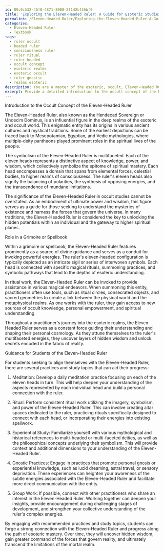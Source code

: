 ```yaml
---
id: 89c0c532-45f0-4871-8900-2f142bf56bf9
title: 'Exploring the Eleven-Headed Ruler: A Guide for Esoteric Studies'
permalink: /Eleven-Headed-Ruler/Exploring-the-Eleven-Headed-Ruler-A-Guide-for-Esoteric-Studies/
categories:
  - Eleven-Headed Ruler
  - Textbook
tags:
  - ruler occult
  - headed ruler
  - consciousness ruler
  - ruler ritual
  - ruler headed
  - occult concept
  - esoteric realms
  - esoteric occult
  - ruler gnostic
  - realms esoteric
description: You are a master of the esoteric, occult, Eleven-Headed Ruler and education, you have written many textbooks on the subject in ways that provide students with rich and deep understanding of the subject. You are being asked to write textbook-like sections on a topic and you do it with full context, explainability, and reliability in accuracy to the true facts of the topic at hand, in a textbook style that a student would easily be able to learn from, in a rich, engaging, and contextual way. Always include relevant context (such as formulas and history), related concepts, and in a way that someone can gain deep insights from.
excerpt: Provide a detailed introduction to the occult concept of the Eleven-Headed Ruler, explaining its origins, symbolism, and significance. Then describe the role of the Eleven-Headed Ruler in a grimoire or spellbook, including connections to magical rituals, summoning practices, and its influence on the practitioner's understanding of the esoteric world. Finally, offer guidance for students seeking to follow the path of the Eleven-Headed Ruler, including recommended meditations, rituals, and further study topics to deepen their knowledge of this powerful occult figure.
---
```

Introduction to the Occult Concept of the Eleven-Headed Ruler

The Eleven-Headed Ruler, also known as the Hendecad Sovereign or Undecim Dominus, is an influential figure in the deep realms of the esoteric and occult world. This enigmatic entity has its origins in various ancient cultures and mystical traditions. Some of the earliest depictions can be traced back to Mesopotamian, Egyptian, and Vedic mythologies, where multiple-deity pantheons played prominent roles in the spiritual lives of the people.

The symbolism of the Eleven-Headed Ruler is multifaceted. Each of the eleven heads represents a distinctive aspect of knowledge, power, and wisdom, which collectively symbolize the epitome of spiritual mastery. Each head encompasses a domain that spans from elemental forces, celestial bodies, to higher realms of consciousness. The ruler's eleven heads also signify the balancing of polarities, the synthesis of opposing energies, and the transcendence of mundane limitations.

The significance of the Eleven-Headed Ruler in occult studies cannot be overstated. As an embodiment of ultimate power and wisdom, this figure serves as a guide for those seeking to understand the mysteries of existence and harness the forces that govern the universe. In many traditions, the Eleven-Headed Ruler is considered the key to unlocking the hidden potentials within an individual and the gateway to higher spiritual planes.

Role in a Grimoire or Spellbook

Within a grimoire or spellbook, the Eleven-Headed Ruler features prominently as a source of divine guidance and serves as a conduit for invoking powerful energies. The ruler's eleven-headed configuration is typically depicted as an intricate sigil or series of interwoven symbols. Each head is connected with specific magical rituals, summoning practices, and symbolic pathways that lead to the depths of esoteric understanding.

In ritual work, the Eleven-Headed Ruler can be invoked to provide assistance in various magical endeavors. When summoning this entity, practitioners often use tools, such as ritual circles, consecrated objects, and sacred geometries to create a link between the physical world and the metaphysical realms. As one works with the ruler, they gain access to new sources of occult knowledge, personal empowerment, and spiritual understanding.

Throughout a practitioner's journey into the esoteric realms, the Eleven-Headed Ruler serves as a constant force guiding their understanding and shaping their personal cosmology. As they attune themselves to the ruler's multifaceted energies, they uncover layers of hidden wisdom and unlock secrets encoded in the fabric of reality.

Guidance for Students of the Eleven-Headed Ruler

For students seeking to align themselves with the Eleven-Headed Ruler, there are several practices and study topics that can aid their progress:

1. Meditation: Develop a daily meditation practice focusing on each of the eleven heads in turn. This will help deepen your understanding of the aspects represented by each individual head and build a personal connection with the ruler.

2. Ritual: Perform consistent ritual work utilizing the imagery, symbolism, and power of the Eleven-Headed Ruler. This can involve creating altar spaces dedicated to the ruler, practicing rituals specifically designed to connect with each head, or incorporating their energies into existing spellwork.

3. Experiential Study: Familiarize yourself with various mythological and historical references to multi-headed or multi-faceted deities, as well as the philosophical concepts underlying their symbolism. This will provide context and additional dimensions to your understanding of the Eleven-Headed Ruler.

4. Gnostic Practices: Engage in practices that promote personal gnosis or experiential knowledge, such as lucid dreaming, astral travel, or sensory deprivation. These experiences can heighten your awareness of the subtle energies associated with the Eleven-Headed Ruler and facilitate more direct communication with the entity.

5. Group Work: If possible, connect with other practitioners who share an interest in the Eleven-Headed Ruler. Working together can deepen your insights, provide encouragement during challenging stages of development, and strengthen your collective understanding of the ruler's complex energies.

By engaging with recommended practices and study topics, students can forge a strong connection with the Eleven-Headed Ruler and progress along the path of esoteric mastery. Over time, they will uncover hidden wisdom, gain greater command of the forces that govern reality, and ultimately transcend the limitations of the mortal realm.
